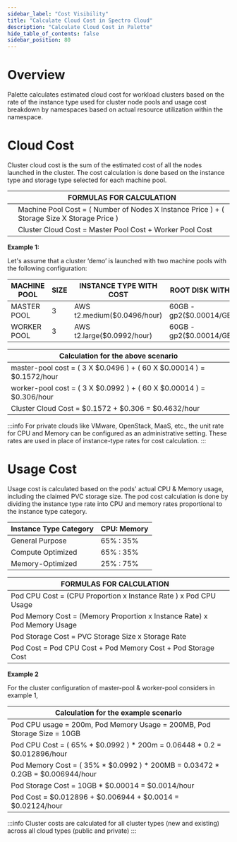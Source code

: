```yaml
---
sidebar_label: "Cost Visibility"
title: "Calculate Cloud Cost in Spectro Cloud"
description: "Calculate Cloud Cost in Palette"
hide_table_of_contents: false
sidebar_position: 80
---
```



# Overview

Palette calculates estimated cloud cost for workload clusters based on the rate of the instance type used for cluster node pools and usage cost breakdown by namespaces based on actual resource utilization within the namespace.

# Cloud Cost

Cluster cloud cost is the sum of the estimated cost of all the nodes launched in the cluster. The cost calculation is done based on the instance type and storage type selected for each machine pool.

| |**FORMULAS FOR CALCULATION**|
|--|--------------|
| |Machine Pool Cost = ( Number of Nodes X Instance Price ) + ( Storage Size X Storage Price )|
| |Cluster Cloud Cost = Master Pool Cost + Worker Pool Cost|

**Example 1:**

Let's assume that a cluster ‘demo’ is launched with two machine pools with the following configuration:

|MACHINE POOL|SIZE | INSTANCE TYPE WITH COST|ROOT DISK WITH COST|
|--|-----|---|----|
|MASTER POOL|3|AWS t2.medium($0.0496/hour)|60GB - gp2($0.00014/GB/hour)|
|WORKER POOL|3|AWS t2.large($0.0992/hour)|60GB - gp2($0.00014/GB/hour)|

|Calculation for the above scenario|
|----------|
|master-pool cost = ( 3 X $0.0496 ) + ( 60 X $0.00014 ) = $0.1572/hour|
|worker-pool cost = ( 3 X $0.0992 ) + ( 60 X $0.00014 ) = $0.306/hour|
|Cluster Cloud Cost = $0.1572 + $0.306 = $0.4632/hour|

:::info
    For private clouds like VMware, OpenStack, MaaS, etc., the unit rate for CPU and Memory can be configured as an administrative setting. These rates are used in place of instance-type rates for cost calculation.
:::


# Usage Cost
Usage cost is calculated based on the pods' actual CPU & Memory usage, including the claimed PVC storage size. The pod cost calculation is done by dividing the instance type rate into CPU and memory rates proportional to the instance type category. 

|Instance Type Category| CPU: Memory |
|--|--|
|General Purpose|65% : 35%|
|Compute Optimized|65% : 35%|
|Memory-Optimized|25% : 75%|

|**FORMULAS FOR CALCULATION** ||
|--|--------------|
|Pod CPU Cost = (CPU Proportion x Instance Rate ) x Pod CPU Usage|
|Pod Memory Cost = (Memory Proportion x Instance Rate) x Pod Memory Usage|
|Pod Storage Cost =  PVC Storage Size x Storage Rate|
|Pod Cost = Pod CPU Cost + Pod Memory Cost + Pod Storage Cost|

**Example 2**

For the cluster configuration of master-pool & worker-pool considers in example 1,

|Calculation for the example scenario|
|----------|
|Pod CPU usage = 200m, Pod Memory Usage = 200MB, Pod Storage Size = 10GB|
|Pod CPU Cost = ( 65% * $0.0992 ) * 200m = 0.06448 * 0.2 = $0.012896/hour|
|Pod Memory Cost = ( 35% * $0.0992 ) * 200MB = 0.03472 * 0.2GB = $0.006944/hour|
|Pod Storage Cost =  10GB * $0.00014 = $0.0014/hour|
|Pod Cost = $0.012896 + $0.006944 + $0.0014 = $0.02124/hour|


:::info
    Cluster costs are calculated for all cluster types (new and existing) across all cloud types (public and private)
:::

